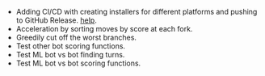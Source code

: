 * Adding CI/CD with creating installers for different platforms and pushing to GitHub Release. [help](https://habr.com/ru/post/329264/).
* Acceleration by sorting moves by score at each fork.
* Greedily cut off the worst branches.
* Test other bot scoring functions.
* Test ML bot vs bot finding turns.
* Test ML bot vs bot scoring functions.

